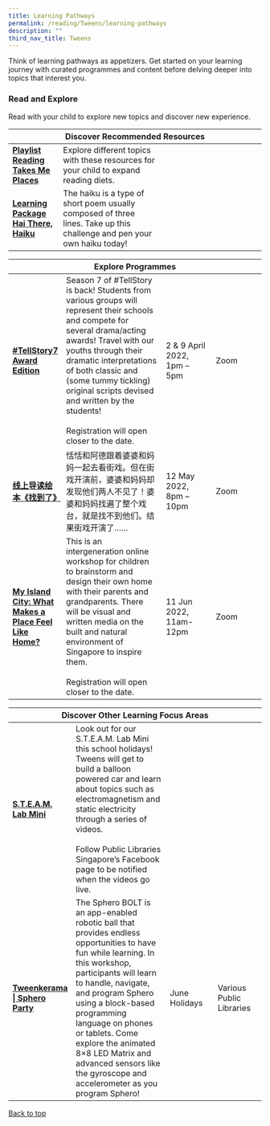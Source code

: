 ```yaml
---
title: Learning Pathways
permalink: /reading/Tweens/learning-pathways
description: ""
third_nav_title: Tweens
---
```

<style type="text/css">
/* Links */
.content a { color: #322987; }
.content a:focus,
.content a:hover { color: #28216c; }

/* Button Outline */
.bp-button { padding-left: 1.5rem; padding-right: 1.5rem; }
.bp-button.is-primary-outline { border: 1px solid #322987; color: #322987; background-color: transparent; text-decoration: none; }
.bp-button.is-primary-outline:focus,
.bp-button.is-primary-outline:hover { border: 1px solid #322987; color: #cff2e8; background-color: #322987; text-decoration: none; }

/* Responsive Iframe */
.responsive-iframe { position: absolute; top: 0; left: 0; bottom: 0; right: 0; width: 100%; height: 100%; }
.responsive-iframe-container { position: relative; overflow: hidden; width: 100%; }
.responsive-iframe-container.ratio-16by9 { padding-top: 56.25%; }
.responsive-iframe-container.ratio-4by3 { padding-top: 75%; }
.responsive-iframe-container.ratio-3by2 { padding-top: 66.66%; }
.responsive-iframe-container.ratio-1by1 { padding-top: 100%; }
</style>
Think of learning pathways as appetizers. Get started on your learning journey with curated programmes and content before delving deeper into topics that interest you.

<h3><b> Read and Explore</b></h3>
Read with your child to explore new topics and discover new experience.
<div class="horizontal-scroll margin--bottom--lg">
  <table class="generic-table">
    <thead>
      <tr>
        <th colspan="4" class="is-uppercase has-weight-normal">Discover Recommended Resources</th>
      </tr>
    </thead>
    <tbody>
      <tr>
        <td style="width: 20%;"><a href="/reading/tweens/content" target="_blank"><b>Playlist Reading Takes Me Places</b></a></td>
        <td style="width: 40%;"> Explore different topics with these resources for your child to expand reading diets.  </td>
        <td style="width: 20%;"> </td>
        <td style="width: 20%;"> </td>
      </tr>
      <tr>
        <td><a href="/reading/tweens/content"><b>Learning Package Hai There, Haiku</b></a></td>
        <td>The haiku is a type of short poem usually composed of three lines. Take up this challenge and pen your own haiku today!</td>
        <td></td>
        <td></td>
      </tr>
    </tbody>
  </table>
</div>

<div class="horizontal-scroll margin--bottom--lg">
  <table class="generic-table">
    <thead>
      <tr>
        <th colspan="4" class="is-uppercase has-weight-normal">Explore Programmes</th>
      </tr>
    </thead>
    <tbody>
      <tr>
        <td style="width: 20%;"><a href=" https://www.eventbrite.sg/o/golibrary-national-library-board-singapore-26735252849 " target="_blank"><b> #TellStory7 Award Edition </b></a></td>
        <td style="width: 40%;">Season 7 of #TellStory is back! Students from various groups will represent their schools and compete for several drama/acting awards! Travel with our youths through their dramatic interpretations of both classic and (some tummy tickling) original scripts devised and written by the students! 
<br><br> Registration will open closer to the date.</td>
<td style="width: 20%;"> 2 & 9 April 2022, 1pm – 5pm</td>
        <td style="width: 20%;">Zoom</td>
      </tr>
      <tr>
<td><a href=" https://www.eventbrite.sg/o/golibrary-national-library-board-singapore-26735252849" target="_blank"><b> 线上导读绘本《找到了》</b></a></td>
        <td>恬恬和阿德跟着婆婆和妈妈一起去看街戏。但在街戏开演前，婆婆和妈妈却发现他们两人不见了！婆婆和妈妈找遍了整个戏台，就是找不到他们。结果街戏开演了……</td>
             <td style="width: 20%;"> 12 May 2022, 8pm – 10pm </td>
        <td style="width: 20%;">Zoom</td>
        <tr>
<td><a href=" https://www.eventbrite.sg/o/golibrary-national-library-board-singapore-26735252849 " target="_blank"><b>My Island City: What Makes a Place Feel Like Home?</b></a></td>
        <td>This is an intergeneration online workshop for children to brainstorm and design their own home with their parents and grandparents.  There will be visual and written media on the built and natural environment of Singapore to inspire them.
					<br><br> Registration will open closer to the date.</td>
        <td>11 Jun 2022, <br>11am-12pm </td>
        <td>Zoom</td>
      </tr>
    </tbody>
  </table>
</div>

<div class="horizontal-scroll margin--bottom--lg">
  <table class="generic-table">
    <thead>
      <tr>
        <th colspan="4" class="is-uppercase has-weight-normal">Discover Other Learning Focus Areas</th>
      </tr>
    </thead>
    <tbody>
      <tr>
      <td style="width: 20%;"><a href="https://www.facebook.com/publiclibrarysg" target="_blank"><b> S.T.E.A.M. Lab Mini</b></a></td>
        <td style="width: 40%;"> Look out for our S.T.E.A.M. Lab Mini this school holidays! Tweens will get to build a balloon powered car and learn about topics such as electromagnetism and static electricity through a series of videos. <br><br>Follow Public Libraries Singapore’s Facebook page to be notified when the videos go live.</td>
        <td style="width: 20%;"></td>
        <td style="width: 20%;"></td>
      </tr>
			<tr>
      <td style="width: 20%;"><a href="https://www.eventbrite.sg/o/golibrary-national-library-board-singapore-26735252849" target="_blank"><b> Tweenkerama | Sphero Party </b></a></td>
        <td> The Sphero BOLT is an app-enabled robotic ball that provides endless opportunities to have fun while learning. In this workshop, participants will learn to handle, navigate, and program Sphero using a block-based programming language on phones or tablets. Come explore the animated 8×8 LED Matrix and advanced sensors like the gyroscope and accelerometer as you program Sphero! </td>
        <td> June Holidays</td>
        <td> Various Public Libraries</td>
      </tr>
  </tbody>
  </table>
</div>

<p class="has-text-right margin--top--xl"><a href="#main-content">Back to top</a></p>